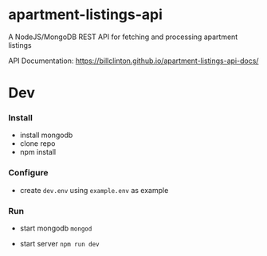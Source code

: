 # apartment-listings-api

A NodeJS/MongoDB REST API for fetching and processing apartment listings

API Documentation: https://billclinton.github.io/apartment-listings-api-docs/

# Dev

### Install

- install mongodb
- clone repo
- npm install

### Configure

- create `dev.env` using `example.env` as example

### Run

- start mongodb
  `mongod`

- start server
  `npm run dev`
